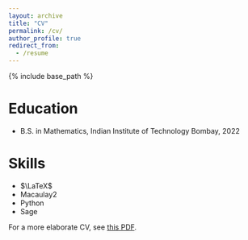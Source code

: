 ```yaml
---
layout: archive
title: "CV"
permalink: /cv/
author_profile: true
redirect_from:
  - /resume
---
```


{% include base_path %}

Education
======
* B.S. in Mathematics, Indian Institute of Technology Bombay, 2022
<!-- * Ph.D in Version Control Theory, GitHub University, 2018 (expected) -->

Skills
=====
* $\LaTeX$
* Macaulay2
* Python
* Sage

For a more elaborate CV, see [this PDF](https://aryamanmaithani.github.io/files/CV.pdf).

<!-- <object data='https://aryamanmaithani.github.io/files/CV.pdf#toolbar=1' 
        type='application/pdf' 
        width='100%' 
        height='400px'> -->